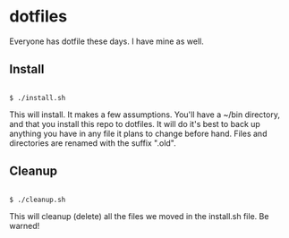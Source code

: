 # dotfiles

Everyone has dotfile these days.  I have mine as well.

## Install
<code>
$ ./install.sh
</code>

This will install.  It makes a few assumptions.  You'll have a ~/bin directory, and that you install this repo to dotfiles.  It will do it's best to back up anything you have in any file it plans to change before hand. Files and directories are renamed with the suffix ".old".

## Cleanup
<code>
$ ./cleanup.sh
</code>

This will cleanup (delete) all the files we moved in the install.sh file.  Be warned!
